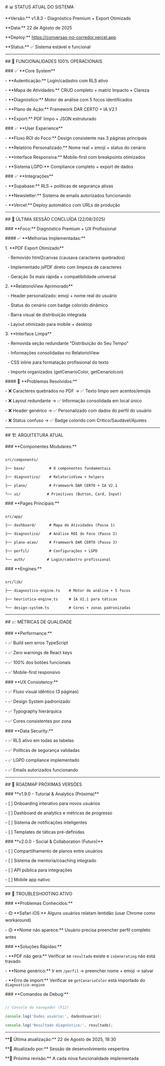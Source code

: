 \# 📊 STATUS ATUAL DO SISTEMA



\*\*Versão:\*\* v1.8.3 - Diagnóstico Premium + Export Otimizado  

\*\*Data:\*\* 22 de Agosto de 2025  

\*\*Deploy:\*\* https://conversas-no-corredor.vercel.app  

\*\*Status:\*\* ✅ Sistema estável e funcional  



---



\## 🚀 FUNCIONALIDADES 100% OPERACIONAIS



\### ✅ \*\*Core System\*\*

\- \*\*Autenticação:\*\* Login/cadastro com RLS ativo

\- \*\*Mapa de Atividades:\*\* CRUD completo + matriz Impacto × Clareza

\- \*\*Diagnóstico:\*\* Motor de análise com 5 focos identificados

\- \*\*Plano de Ação:\*\* Framework DAR CERTO + IA V2.1

\- \*\*Export:\*\* PDF limpo + JSON estruturado



\### ✅ \*\*User Experience\*\*

\- \*\*Fluxo ROI do Foco:\*\* Design consistente nas 3 páginas principais

\- \*\*Relatório Personalizado:\*\* Nome real + emoji + status do cenário

\- \*\*Interface Responsiva:\*\* Mobile-first com breakpoints otimizados

\- \*\*Sistema LGPD:\*\* Compliance completo + export de dados



\### ✅ \*\*Integrações\*\*

\- \*\*Supabase:\*\* RLS + políticas de segurança ativas

\- \*\*Newsletter:\*\* Sistema de emails autorizados funcionando

\- \*\*Vercel:\*\* Deploy automático com URLs de produção



---



\## 🎯 ÚLTIMA SESSÃO CONCLUÍDA (22/08/2025)



\### \*\*Foco:\*\* Diagnóstico Premium + UX Profissional



\#### ✅ \*\*Melhorias Implementadas:\*\*

1\. \*\*PDF Export Otimizado\*\*

&nbsp;  - Removido html2canvas (causava caracteres quebrados)

&nbsp;  - Implementado jsPDF direto com limpeza de caracteres

&nbsp;  - Geração 3x mais rápida + compatibilidade universal



2\. \*\*RelatorioView Aprimorado\*\*

&nbsp;  - Header personalizado: emoji + nome real do usuário

&nbsp;  - Status do cenário com badge colorido dinâmico

&nbsp;  - Barra visual de distribuição integrada

&nbsp;  - Layout otimizado para mobile + desktop



3\. \*\*Interface Limpa\*\*

&nbsp;  - Removida seção redundante "Distribuição do Seu Tempo"

&nbsp;  - Informações consolidadas no RelatorioView

&nbsp;  - CSS inline para formatação profissional do texto

&nbsp;  - Imports organizados (getCenarioColor, getCenarioIcon)



\#### 🔧 \*\*Problemas Resolvidos:\*\*

\- ❌ Caracteres quebrados no PDF → ✅ Texto limpo sem acentos/emojis

\- ❌ Layout redundante → ✅ Informação consolidada em local único

\- ❌ Header genérico → ✅ Personalizado com dados do perfil do usuário

\- ❌ Status confuso → ✅ Badge colorido com Crítico/Saudável/Ajustes



---



\## 🏗️ ARQUITETURA ATUAL



\### \*\*Componentes Modulares:\*\*

```

src/components/

├── base/           # 8 componentes fundamentais

├── diagnostico/    # RelatorioView + helpers

├── plano/          # Framework DAR CERTO + IA V2.1

└── ui/            # Primitivos (Button, Card, Input)

```



\### \*\*Pages Principais:\*\*

```

src/app/

├── dashboard/      # Mapa de Atividades (Passo 1)

├── diagnostico/    # Análise ROI do Foco (Passo 2)

├── plano-acao/     # Framework DAR CERTO (Passo 3)

├── perfil/         # Configurações + LGPD

└── auth/          # Login/cadastro profissional

```



\### \*\*Engines:\*\*

```

src/lib/

├── diagnostico-engine.ts    # Motor de análise + 5 focos

├── heuristica-engine.ts     # IA V2.1 para táticas

└── design-system.ts         # Cores + zonas padronizadas

```



---



\## 📈 MÉTRICAS DE QUALIDADE



\### \*\*Performance:\*\*

\- ✅ Build sem erros TypeScript

\- ✅ Zero warnings de React keys

\- ✅ 100% dos botões funcionais

\- ✅ Mobile-first responsivo



\### \*\*UX Consistency:\*\*

\- ✅ Fluxo visual idêntico (3 páginas)

\- ✅ Design System padronizado

\- ✅ Typography hierárquica

\- ✅ Cores consistentes por zona



\### \*\*Data Security:\*\*

\- ✅ RLS ativo em todas as tabelas

\- ✅ Políticas de segurança validadas

\- ✅ LGPD compliance implementado

\- ✅ Emails autorizados funcionando



---



\## 🎯 ROADMAP PRÓXIMAS VERSÕES



\### \*\*v1.9.0 - Tutorial \& Analytics (Próxima)\*\*

\- \[ ] Onboarding interativo para novos usuários

\- \[ ] Dashboard de analytics e métricas de progresso

\- \[ ] Sistema de notificações inteligentes

\- \[ ] Templates de táticas pré-definidas



\### \*\*v2.0.0 - Social \& Collaboration (Futuro)\*\*

\- \[ ] Compartilhamento de planos entre usuários

\- \[ ] Sistema de mentoria/coaching integrado

\- \[ ] API pública para integrações

\- \[ ] Mobile app nativo



---



\## 🔧 TROUBLESHOOTING ATIVO



\### \*\*Problemas Conhecidos:\*\*

\- 🟡 \*\*Safari iOS:\*\* Alguns usuários relatam lentidão (usar Chrome como workaround)

\- 🟡 \*\*Nome não aparece:\*\* Usuário precisa preencher perfil completo antes



\### \*\*Soluções Rápidas:\*\*

\- \*\*PDF não gera:\*\* Verificar se `resultado` existe e `isGenerating` não está travado

\- \*\*Nome genérico:\*\* Ir em `/perfil` → preencher nome + emoji → salvar

\- \*\*Erro de import:\*\* Verificar se `getCenarioColor` está importado do `diagnostico-engine`



\### \*\*Comandos de Debug:\*\*

```javascript

// Console do navegador (F12)

console.log('Dados usuário:', dadosUsuario);

console.log('Resultado diagnóstico:', resultado);

```



---



\*\*📝 Última atualização:\*\* 22 de Agosto de 2025, 18:30  

\*\*👤 Atualizado por:\*\* Sessão de desenvolvimento vespertina  

\*\*🔄 Próxima revisão:\*\* A cada nova funcionalidade implementada

